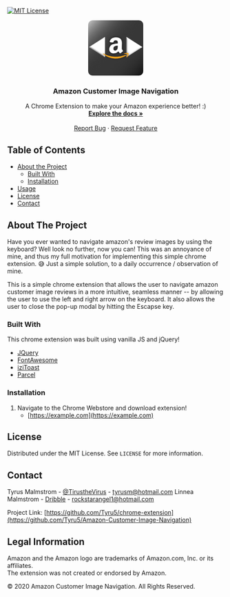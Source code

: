 <!-- PROJECT SHIELDS -->
<!--
*** I'm using markdown "reference style" links for readability.
*** Reference links are enclosed in brackets [ ] instead of parentheses ( ).
*** See the bottom of this document for the declaration of the reference variables
*** for contributors-url, forks-url, etc. This is an optional, concise syntax you may use.
*** https://www.markdownguide.org/basic-syntax/#reference-style-links
-->
[![MIT License][license-shield]][license-url]

<p align="center">
<img width="128" height="128" src="https://github.com/Tyru5/Amazon-Customer-Image-Navigation/blob/main/assets/Amazon.Integration.Icons/Amazon.Integration.Icons/Gradiant/icon_128x128.png?raw=true">
</p>

<h3 align="center">Amazon Customer Image Navigation</h3>
  <p align="center">
    A Chrome Extension to make your Amazon experience better! :)
    <br />
    <a href="https://github.com/Tyru5/Amazon-Customer-Image-Navigation/blob/main/README.md"><strong>Explore the docs »</strong></a>
    <br />
    <br />
    <a href="https://github.com/Tyru5/Amazon-Customer-Image-Navigation/issues">Report Bug</a>
    ·
    <a href="https://github.com/Tyru5/Amazon-Customer-Image-Navigation/issues">Request Feature</a>
  </p>

<!-- TABLE OF CONTENTS -->
## Table of Contents

* [About the Project](#about-the-project)
  * [Built With](#built-with)
  * [Installation](#installation)
* [Usage](#usage)
* [License](#license)
* [Contact](#contact)

<!-- ABOUT THE PROJECT -->
## About The Project
Have you ever wanted to navigate amazon's review images by using the keyboard? Well look no further,
now you can! This was an annoyance of mine, and thus my full motivation for implementing this simple
chrome extension. 😅 Just a simple solution, to a daily occurrence / observation of mine. 

This is a simple chrome extension that allows the user to navigate amazon customer image reviews in a more
intuitive, seamless manner -- by allowing the user to use the left and right arrow on the keyboard. It also allows the user
to close the pop-up modal by hitting the Escapse key.

### Built With
This chrome extension was built using vanilla JS and jQuery!
* [JQuery](https://jquery.com)
* [FontAwesome](https://fontawesome.com/)
* [iziToast](https://izitoast.marcelodolza.com/)
* [Parcel](https://parceljs.org/)


### Installation
1. Navigate to the Chrome Webstore and download extension!
      * [https://example.com](https://example.com)

<!-- LICENSE -->
## License
Distributed under the MIT License. See `LICENSE` for more information.


<!-- CONTACT -->
## Contact
Tyrus Malmstrom - [@TirustheVirus](https://twitter.com/TirustheVirus) - tyrusm@hotmail.com
Linnea Malmstrom - [Dribble](https://dribbble.com/LinneasMaximus) - rockstarangel1@hotmail.com

Project Link: [https://github.com/Tyru5/chrome-extension](https://github.com/Tyru5/Amazon-Customer-Image-Navigation)


## Legal Information

Amazon and the Amazon logo are trademarks of Amazon.com, Inc. or its affiliates.  
The extension was not created or endorsed by Amazon.

© 2020 Amazon Customer Image Navigation. All Rights Reserved.



<!-- MARKDOWN LINKS & IMAGES -->
<!-- https://www.markdownguide.org/basic-syntax/#reference-style-links -->
[license-shield]: https://img.shields.io/github/license/othneildrew/Best-README-Template.svg?style=flat-square
[license-url]: https://github.com/Tyru5/chrome-extension/blob/main/LICENSE
[product-screenshot]: ./assets/Amazon.Integration.Icons/Amazon.Integration.Icons/Gradiant/icon_128x128.png
